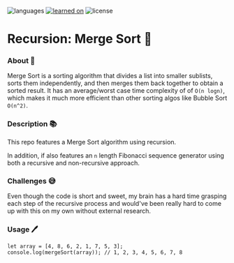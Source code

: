 ![languages](https://img.shields.io/badge/languages-js-F7DF1E)
[![learned on](https://img.shields.io/badge/learned_on-the_odin_project-d19900)](https://www.theodinproject.com/lessons/javascript-recursion)
![license](https://img.shields.io/badge/license-MIT-blue)

# Recursion: Merge Sort 🔀

### About 📖

Merge Sort is a sorting algorithm that divides a list into smaller sublists, sorts them independently, and then merges them back together to obtain a sorted result. It has an average/worst case time complexity of of `O(n logn)`, which makes it much more efficient than other sorting algos like Bubble Sort `O(n^2)`.

### Description 📚

This repo features a Merge Sort algorithm using recursion.

In addition, if also features an `n` length Fibonacci sequence generator using both a recursive and non-recursive approach.

### Challenges 😅

Even though the code is short and sweet, my brain has a hard time grasping each step of the recursive process and would've been really hard to come up with this on my own without external research. 

### Usage 🖊️

```
let array = [4, 8, 6, 2, 1, 7, 5, 3];
console.log(mergeSort(array)); // 1, 2, 3, 4, 5, 6, 7, 8
```

